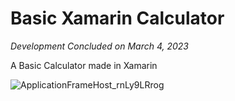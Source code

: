 # Basic Xamarin Calculator
*Development Concluded on March 4, 2023*

A Basic Calculator made in Xamarin

![ApplicationFrameHost_rnLy9LRrog](https://github.com/user-attachments/assets/a59aded9-35b3-4492-ac4b-152f47862cfc)
